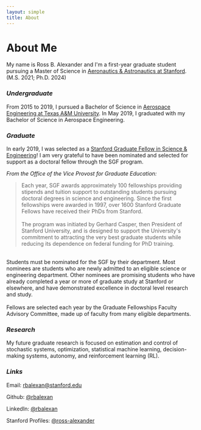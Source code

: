 ```yaml
---
layout: simple
title: About
---
```


# About Me
My name is Ross B. Alexander and I'm a first-year graduate student pursuing a Master of Science in <a href="https://aa.stanford.edu/" target="_blank">Aeronautics & Astronautics at Stanford</a>. (M.S. 2021; Ph.D. 2024) 

### *Undergraduate*
From 2015 to 2019, I pursued a Bachelor of Science in <a href="https://engineering.tamu.edu/aerospace/index.html" target="_blank">Aerospace Engineering at Texas A&M University</a>. In May 2019, I graduated with my Bachelor of Science in Aerospace Engineering.

### *Graduate*
In early 2019, I was selected as a <a href="https://vpge.stanford.edu/fellowships-funding/sgf/details" target="_blank">Stanford Graduate Fellow in Science & Engineering</a>! I am very grateful to have been nominated and selected for support as a doctoral fellow through the SGF program.

*From the Office of the Vice Provost for Graduate Education:*
> Each year, SGF awards approximately 100 fellowships providing stipends and tuition support to outstanding students pursuing doctoral degrees in science and engineering. Since the first fellowships were awarded in 1997, over 1600 Stanford Graduate Fellows have received their PhDs from Stanford. <br> <br>
The program was initiated by Gerhard Casper, then President of Stanford University, and is designed to support the University's commitment to attracting the very best graduate students while reducing its dependence on federal funding for PhD training. <br>
<br>
Students must be nominated for the SGF by their department. Most nominees are students who are newly admitted to an eligible science or engineering department. Other nominees are promising students who have already completed a year or more of graduate study at Stanford or elsewhere, and have demonstrated excellence in doctoral level research and study. <br>
<br>
Fellows are selected each year by the Graduate Fellowships Faculty Advisory Committee, made up of faculty from many eligible departments.

### *Research*
My future graduate research is focused on estimation and control of stochastic systems, optimization, statistical machine learning, decision-making systems, autonomy, and reinforcement learning (RL).

### *Links*
<span class="icon"> <i class="fas fa-envelope"></i> </span> Email: <a href="mailto:rbalexan@stanford.edu">rbalexan@stanford.edu</a>

<span class="icon"> <i class="fab fa-github"></i> </span> Github: <a href="https://github.com/rbalexan" target="_blank">@rbalexan</a>

<span class="icon"> <i class="fab fa-linkedin"></i> </span> LinkedIn: <a href="https://www.linkedin.com/in/rbalexan/" target="_blank">@rbalexan</a>

<span class="icon"> <i class="fas fa-tree"></i> </span> Stanford Profiles: <a href="https://profiles.stanford.edu/ross-alexander" target="_blank">@ross-alexander</a>
